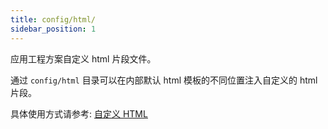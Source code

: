 ```yaml
---
title: config/html/
sidebar_position: 1
---
```


应用工程方案自定义 html 片段文件。

通过 `config/html` 目录可以在内部默认 html 模板的不同位置注入自定义的 html 片段。

具体使用方式请参考: [自定义 HTML](/docs/guides/usages/basic-configuration/html)
